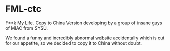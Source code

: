FML-ctc
=======

F**k My Life. Copy to China Version developing by a group of insane guys of MIAC from SYSU.

We found a funny and incredibly abnormal [website](http://www.fmylife.com/) accidentally which is cut for our appetite, so we decided to copy it to China without doubt.


